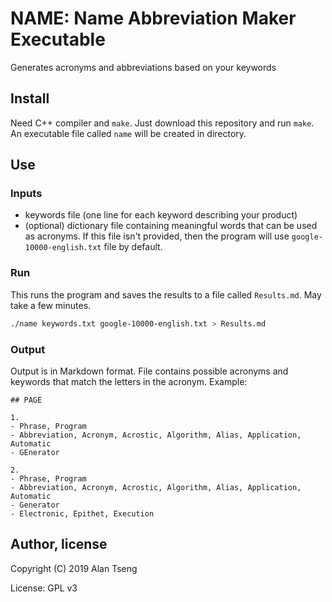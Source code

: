 # NAME: Name Abbreviation Maker Executable
Generates acronyms and abbreviations based on your keywords

## Install
Need C++ compiler and `make`. Just download this repository and run `make`. An executable file called `name` will be created in directory.

## Use

### Inputs
- keywords file (one line for each keyword describing your product)
- (optional) dictionary file containing meaningful words that can be used as acronyms.
  If this file isn't provided, then the program will use `google-10000-english.txt` file by default.

### Run
This runs the program and saves the results to a file called `Results.md`. May take a few minutes.
```bash
./name keywords.txt google-10000-english.txt > Results.md
```

### Output
Output is in Markdown format. File contains possible acronyms and keywords that match the letters in the acronym.
Example:
```
## PAGE

1. 
- Phrase, Program
- Abbreviation, Acronym, Acrostic, Algorithm, Alias, Application, Automatic
- GEnerator

2. 
- Phrase, Program
- Abbreviation, Acronym, Acrostic, Algorithm, Alias, Application, Automatic
- Generator
- Electronic, Epithet, Execution
```

## Author, license
Copyright (C) 2019 Alan Tseng

License: GPL v3

